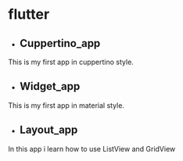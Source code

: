 # flutter

* ## Cuppertino_app

This is my first app in cuppertino style.

* ## Widget_app

This is my first app in material style.

* ## Layout_app

In this app i learn how to use ListView and GridView


